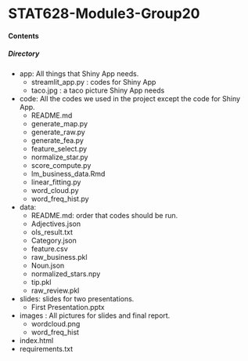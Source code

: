 # STAT628-Module3-Group20

#### Contents
##### Directory
- app: All things that Shiny App needs.
    - streamlit_app.py : codes for Shiny App
    - taco.jpg : a taco picture Shiny App needs
- code: All the codes we used in the project except the code for Shiny App.
    - README.md		
    - generate_map.py
    - generate_raw.py
    - generate_fea.py		
    - feature_select.py	
    - normalize_star.py		
    - score_compute.py
    - lm_business_data.Rmd
    - linear_fitting.py	
    - word_cloud.py	
    - word_freq_hist.py
- data:  					
    - README.md: order that codes should be run.
    - Adjectives.json		
    - ols_result.txt
    - Category.json		
    - feature.csv		
    - raw_business.pkl
    - Noun.json		
    - normalized_stars.npy
    - tip.pkl
    - raw_review.pkl
- slides: slides for two presentations.
    - First Presentation.pptx
- images : All pictures for slides and final report.
    - wordcloud.png
    - word_freq_hist
- index.html		
- requirements.txt
